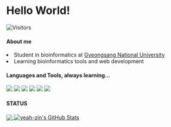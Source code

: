 # Hello World!
![Visitors](https://visitor-badge.laobi.icu/badge?page_id=yeah-zin.yeah-zin)

#### About me
<li>Student in bioinformatics at <a href="https://www.gnu.ac.kr/eng/main.do">Gyeongsang National University</a></li>
<li>Learning bioinformatics tools and web development</li>

#### Languages and Tools, always learning...
![](https://img.shields.io/badge/Code-Python-informational?style=flat&logo=python&logoColor=white&color=sucess)
![](https://img.shields.io/badge/Code-JavaScript-informational?style=flat&logo=javascript&logoColor=white&color=sucess)
![](https://img.shields.io/badge/Tools-Django-informational?style=flat&logo=django&logoColor=white&color=sucess)
![](https://img.shields.io/badge/Tools-React-informational?style=flat&logo=React&logoColor=white&color=sucess)
![](https://img.shields.io/badge/Tools-Docker-informational?style=flat&logo=docker&logoColor=white&color=sucess)
![](https://img.shields.io/badge/Tools-Kubernetes-informational?style=flat&logo=kubernetes&logoColor=white&color=sucess)


#### STATUS
<a href="https://github.com/yeah-zin/yeah-zin">
  <img align="center" src="https://github-readme-stats.vercel.app/api/top-langs/?username=yeah-zin&hide=java,html,tex&title_color=ffffff&text_color=c9cacc&icon_color=f0eeed&bg_color=20262E&langs_count=3" />
</a>
<a href="https://github.com/yeah-zin/yeah-zin">
  <img align="center" src="https://github-readme-stats.vercel.app/api?username=yeah-zin&show_icons=true&line_height=27&count_private=true&title_color=ffffff&text_color=c9cacc&icon_color=f0eeed&bg_color=20262E" alt="yeah-zin's GitHub Stats" />
</a>
